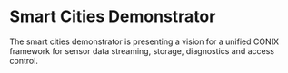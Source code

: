 Smart Cities Demonstrator
=========================

The smart cities demonstrator is presenting a vision for a unified CONIX framework
for sensor data streaming, storage, diagnostics and access control. 
